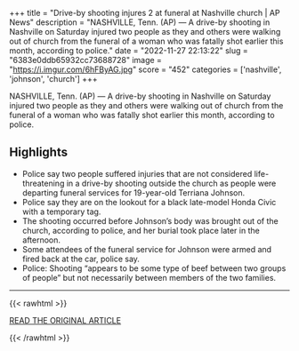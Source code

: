 +++
title = "Drive-by shooting injures 2 at funeral at Nashville church | AP News"
description = "NASHVILLE, Tenn. (AP) — A drive-by shooting in Nashville on Saturday injured two people as they and others were walking out of church from the funeral of a woman who was fatally shot earlier this month, according to police."
date = "2022-11-27 22:13:22"
slug = "6383e0ddb65932cc73688728"
image = "https://i.imgur.com/6hFByAG.jpg"
score = "452"
categories = ['nashville', 'johnson', 'church']
+++

NASHVILLE, Tenn. (AP) — A drive-by shooting in Nashville on Saturday injured two people as they and others were walking out of church from the funeral of a woman who was fatally shot earlier this month, according to police.

## Highlights

- Police say two people suffered injuries that are not considered life-threatening in a drive-by shooting outside the church as people were departing funeral services for 19-year-old Terriana Johnson.
- Police say they are on the lookout for a black late-model Honda Civic with a temporary tag.
- The shooting occurred before Johnson’s body was brought out of the church, according to police, and her burial took place later in the afternoon.
- Some attendees of the funeral service for Johnson were armed and fired back at the car, police say.
- Police: Shooting “appears to be some type of beef between two groups of people” but not necessarily between members of the two families.

---

{{< rawhtml >}}
  <p class="article-category">
    <a target="_blank" href="https://apnews.com/article/religion-shootings-nashville-b74367027575d8b63c7e8212faa0f433">READ THE ORIGINAL ARTICLE</a>
  </p>
{{< /rawhtml >}}
